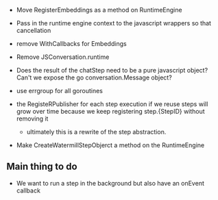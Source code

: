 - Move RegisterEmbeddings as a method on RuntimeEngine
- Pass in the runtime engine context to the javascript wrappers so that cancellation
- remove WithCallbacks for Embeddings
- Remove JSConversation.runtime

- Does the result of the chatStep need to be a pure javascript object? Can't we expose the go conversation.Message object?

- use errgroup for all goroutines

- the RegisteRPublisher for each step execution if we reuse steps will grow over time because we keep registering step.{StepID} without removing it
    - ultimately this is a rewrite of the step abstraction.

- Make CreateWatermillStepObjerct a method on the RuntimeEngine

## Main thing to do 

- We want to run a step in the background but also have an onEvent callback